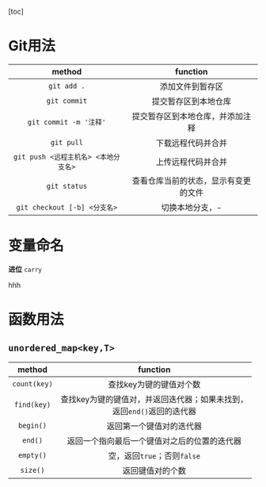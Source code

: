[toc]

# Git用法

|                method                |               function               |
| :----------------------------------: | :----------------------------------: |
|             `git add .`              |           添加文件到暂存区           |
|             `git commit`             |         提交暂存区到本地仓库         |
|        `git commit -m '注释'`        |   提交暂存区到本地仓库，并添加注释   |
|              `git pull`              |          下载远程代码并合并          |
| `git push <远程主机名> <本地分支名>` |          上传远程代码并合并          |
|             `git status`             | 查看仓库当前的状态，显示有变更的文件 |
|     `git checkout [-b] <分支名>`     |           切换本地分支，-            |





# 变量命名

**进位**   `carry`

hhh



# 函数用法

## `unordered_map<key,T>`

|    method    |                           function                           |
| :----------: | :----------------------------------------------------------: |
| `count(key)` |                   查找key为键的键值对个数                    |
| `find(key)`  | 查找key为键的键值对，并返回迭代器；如果未找到，<br />返回`end()`返回的迭代器 |
|  `begin()`   |                   返回第一个键值对的迭代器                   |
|   `end()`    |         返回一个指向最后一个键值对之后的位置的迭代器         |
|  `empty()`   |                 空，返回`true`；否则`false`                  |
|   `size()`   |                       返回键值对的个数                       |





